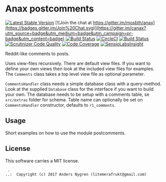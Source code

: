 Anax postcomments
==================================

[![Latest Stable Version](https://poser.pugx.org/anax/postcomments/v/stable)](https://packagist.org/packages/anax/postcomments)
[![Join the chat at https://gitter.im/mosbth/anax](https://badges.gitter.im/Join%20Chat.svg)](https://gitter.im/canax?utm_source=badge&utm_medium=badge&utm_campaign=pr-badge&utm_content=badge)
[![Build Status](https://travis-ci.org/canax/postcomments.svg?branch=master)](https://travis-ci.org/canax/postcomments)
[![CircleCI](https://circleci.com/gh/canax/postcomments.svg?style=svg)](https://circleci.com/gh/canax/postcomments)
[![Build Status](https://scrutinizer-ci.com/g/canax/postcomments/badges/build.png?b=master)](https://scrutinizer-ci.com/g/canax/postcomments/build-status/master)
[![Scrutinizer Code Quality](https://scrutinizer-ci.com/g/canax/postcomments/badges/quality-score.png?b=master)](https://scrutinizer-ci.com/g/canax/postcomments/?branch=master)
[![Code Coverage](https://scrutinizer-ci.com/g/canax/postcomments/badges/coverage.png?b=master)](https://scrutinizer-ci.com/g/canax/postcomments/?branch=master)
[![SensioLabsInsight](https://insight.sensiolabs.com/projects/d831fd4c-b7c6-4ff0-9a83-102440af8929/mini.png)](https://insight.sensiolabs.com/projects/d831fd4c-b7c6-4ff0-9a83-102440af8929)

Reddit-like comments to posts.

Uses view-files recursively. There are default view files. If you want to define your own views then look at the included view files for examples. The `Comments` class takes a top level view file as optional parameter.

`CommentsHandler` class needs a simple database class with a query-method. Look at the supplied `Database` class for the interface if you want to build your own. The database needs to be setup with a comments table, se `src/extras` folder for schema. Table name can optionally be set on `CommentsHandler` constructor, defaults to `r1_comments`.

Usage
------------------

Short examples on how to use the module postcomments.



License
------------------

This software carries a MIT license.



```
 .
..:  Copyright (c) 2017 Anders Nygren (litemerafrukt@gmail.com)
```
